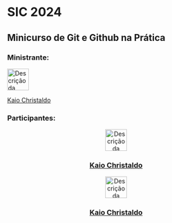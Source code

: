 


# SIC 2024

## Minicurso de Git e Github na Prática

### Ministrante:

<div align="justify">
  <a href="https://github.com/kkaiochristaldo">
    <img src="https://avatars.githubusercontent.com/u/49682105?v=4" alt="Descrição da foto" width="50" height="50">
    <p>Kaio Christaldo</p>
  </a>
</div>

### Participantes:

<div align="center">
  <a href="https://github.com/kaiochristaldo">
    <img src="https://avatars.githubusercontent.com/u/49682105?v=4" alt="Descrição da foto" width="50" height="50">
  </a>
  <br>
  <h3>
    <a href="https://github.com/kaiochristaldo">Kaio Christaldo</a>
  </h3>
</div>
<div align="center">
  <a href="https://github.com/kaiochristaldo">
    <img src="https://avatars.githubusercontent.com/u/49682105?v=4" alt="Descrição da foto" width="50" height="50">
  </a>
  <br>
  <h3>
    <a href="https://github.com/kaiochristaldo">Kaio Christaldo</a>
  </h3>
</div>


